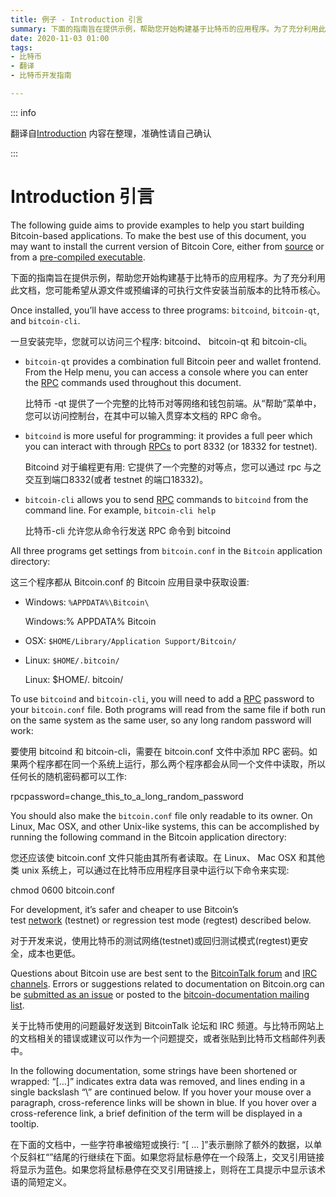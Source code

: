 ```yaml
---
title: 例子 - Introduction 引言
summary: 下面的指南旨在提供示例，帮助您开始构建基于比特币的应用程序。为了充分利用此文档，您可能希望从源文件或预编译的可执行文件安装当前版本的比特币核心。
date: 2020-11-03 01:00
tags:
- 比特币
- 翻译
- 比特币开发指南

---
```


::: info

翻译自[Introduction](https://developer.bitcoin.org/examples/intro.html#introduction)
内容在整理，准确性请自己确认

:::

# Introduction 引言[](https://developer.bitcoin.org/examples/intro.html#introduction "Permalink to this headline")

The following guide aims to provide examples to help you start building Bitcoin-based applications. To make the best use of this document, you may want to install the current version of Bitcoin Core, either from [source](https://github.com/bitcoin/bitcoin) or from a [pre-compiled executable](https://bitcoin.org/en/download).

下面的指南旨在提供示例，帮助您开始构建基于比特币的应用程序。为了充分利用此文档，您可能希望从源文件或预编译的可执行文件安装当前版本的比特币核心。

Once installed, you’ll have access to three programs: `bitcoind`, `bitcoin-qt`, and `bitcoin-cli`.

一旦安装完毕，您就可以访问三个程序: bitcoind、 bitcoin-qt 和 bitcoin-cli。

- `bitcoin-qt` provides a combination full Bitcoin peer and wallet frontend. From the Help menu, you can access a console where you can enter the [RPC](https://developer.bitcoin.org/reference/rpc/index.html) commands used throughout this document.
  
  比特币 -qt 提供了一个完整的比特币对等网络和钱包前端。从“帮助”菜单中，您可以访问控制台，在其中可以输入贯穿本文档的 RPC 命令。

- `bitcoind` is more useful for programming: it provides a full peer which you can interact with through [RPCs](https://developer.bitcoin.org/reference/rpc/index.html) to port 8332 (or 18332 for testnet).
  
  Bitcoind 对于编程更有用: 它提供了一个完整的对等点，您可以通过 rpc 与之交互到端口8332(或者 testnet 的端口18332)。

- `bitcoin-cli` allows you to send [RPC](https://developer.bitcoin.org/reference/rpc/index.html) commands to `bitcoind` from the command line. For example, `bitcoin-cli help`
  
  比特币-cli 允许您从命令行发送 RPC 命令到 bitcoind

All three programs get settings from `bitcoin.conf` in the `Bitcoin` application directory:

这三个程序都从 Bitcoin.conf 的 Bitcoin 应用目录中获取设置:

- Windows: `%APPDATA%\Bitcoin\`
  
  Windows:% APPDATA% Bitcoin

- OSX: `$HOME/Library/Application Support/Bitcoin/`

- Linux: `$HOME/.bitcoin/`
  
  Linux: $HOME/. bitcoin/

To use `bitcoind` and `bitcoin-cli`, you will need to add a [RPC](https://developer.bitcoin.org/reference/rpc/index.html) password to your `bitcoin.conf` file. Both programs will read from the same file if both run on the same system as the same user, so any long random password will work:

要使用 bitcoind 和 bitcoin-cli，需要在 bitcoin.conf 文件中添加 RPC 密码。如果两个程序都在同一个系统上运行，那么两个程序都会从同一个文件中读取，所以任何长的随机密码都可以工作:

rpcpassword=change_this_to_a_long_random_password

You should also make the `bitcoin.conf` file only readable to its owner. On Linux, Mac OSX, and other Unix-like systems, this can be accomplished by running the following command in the Bitcoin application directory:

您还应该使 bitcoin.conf 文件只能由其所有者读取。在 Linux、 Mac OSX 和其他类 unix 系统上，可以通过在比特币应用程序目录中运行以下命令来实现:

chmod 0600 bitcoin.conf

For development, it’s safer and cheaper to use Bitcoin’s test [network](https://developer.bitcoin.org/devguide/p2p_network.html) (testnet) or regression test mode (regtest) described below.

对于开发来说，使用比特币的测试网络(testnet)或回归测试模式(regtest)更安全，成本也更低。

Questions about Bitcoin use are best sent to the [BitcoinTalk forum](https://bitcointalk.org/index.php?board=4.0) and [IRC channels](https://en.bitcoin.it/wiki/IRC_channels). Errors or suggestions related to documentation on Bitcoin.org can be [submitted as an issue](https://github.com/bitcoin-dot-org/bitcoin.org/issues) or posted to the [bitcoin-documentation mailing list](https://groups.google.com/forum/#!forum/bitcoin-documentation).

关于比特币使用的问题最好发送到 BitcoinTalk 论坛和 IRC 频道。与比特币网站上的文档相关的错误或建议可以作为一个问题提交，或者张贴到比特币文档邮件列表中。

In the following documentation, some strings have been shortened or wrapped: “[…]” indicates extra data was removed, and lines ending in a single backslash “\” are continued below. If you hover your mouse over a paragraph, cross-reference links will be shown in blue. If you hover over a cross-reference link, a brief definition of the term will be displayed in a tooltip.

在下面的文档中，一些字符串被缩短或换行: “[ ... ]”表示删除了额外的数据，以单个反斜杠“”结尾的行继续在下面。如果您将鼠标悬停在一个段落上，交叉引用链接将显示为蓝色。如果您将鼠标悬停在交叉引用链接上，则将在工具提示中显示该术语的简短定义。